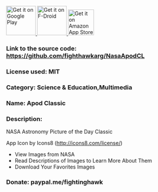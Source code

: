 <p align="left">
<a href="https://play.google.com/store/apps/details?id=com.jvillalba.apod.classic">
    <img alt="Get it on Google Play"
        height="80"
        src="https://play.google.com/intl/en_us/badges/images/generic/en_badge_web_generic.png" />
</a>
    <a href="https://f-droid.org/packages/com.jvillalba.apod.classic/">
    <img alt="Get it on F-Droid"
        height="80"
        src="https://f-droid.org/badge/get-it-on.png" />
</a>  
<a href="http://www.amazon.com/gp/product/B07BJHXLTV/ref=mas_pm_Apod_Classic">
    <img alt="Get it on Amazon App Store"
        height="70"
        src="https://images-na.ssl-images-amazon.com/images/G/01/mobile-apps/devportal2/res/images/amazon-appsstore-us-black-v2.png" />
        </a>
        </p>

### Link to the source code: https://github.com/fighthawkarg/NasaApodCL
### License used: MIT
### Category: Science & Education,Multimedia
### Name: Apod Classic
### Description:

NASA Astronomy Picture of the Day Classic

App Icon by Icons8 (http://icons8.com/license/)

* View Images from NASA
* Read Descriptions of Images to Learn More About Them
* Download Your Favorites Images

### Donate: paypal.me/fightinghawk
